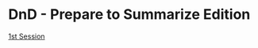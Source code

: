 # DnD - Prepare to Summarize Edition

<a href='https://github.com/Vinther5/DnD/blob/Summary/Session%2001'>1st Session</a>
